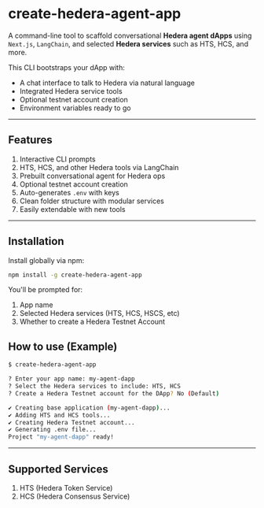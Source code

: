 # create-hedera-agent-app

A command-line tool to scaffold conversational **Hedera agent dApps** using `Next.js`, `LangChain`, and selected **Hedera services** such as HTS, HCS, and more.

This CLI bootstraps your dApp with:

- A chat interface to talk to Hedera via natural language
- Integrated Hedera service tools
- Optional testnet account creation
- Environment variables ready to go

---

## Features

1. Interactive CLI prompts
2. HTS, HCS, and other Hedera tools via LangChain
3. Prebuilt conversational agent for Hedera ops
4. Optional testnet account creation
5. Auto-generates `.env` with keys
6. Clean folder structure with modular services
7. Easily extendable with new tools

---

## Installation

Install globally via npm:

```bash
npm install -g create-hedera-agent-app
```

You'll be prompted for:

1. App name
2. Selected Hedera services (HTS, HCS, HSCS, etc)
3. Whether to create a Hedera Testnet Account

## How to use (Example)

```bash
$ create-hedera-agent-app

? Enter your app name: my-agent-dapp
? Select the Hedera services to include: HTS, HCS
? Create a Hedera Testnet account for the DApp? No (Default)

✔ Creating base application (my-agent-dapp)...
✔ Adding HTS and HCS tools...
✔ Creating Hedera Testnet account...
✔ Generating .env file...
Project "my-agent-dapp" ready!

```

---

## Supported Services

1. HTS (Hedera Token Service)
2. HCS (Hedera Consensus Service)
